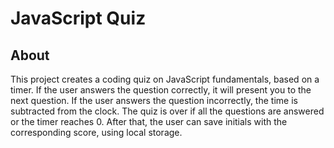 # JavaScript Quiz
## About
This project creates a coding quiz on JavaScript fundamentals, based on a timer. If the user answers the question correctly, it will present you to the next question. If the user answers the question incorrectly, the time is subtracted from the clock. The quiz is over if all the questions are answered or the timer reaches 0. After that, the user can save initials with the corresponding score, using local storage.
